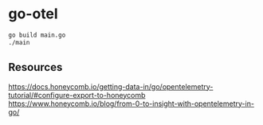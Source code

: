 # go-otel

```sh
go build main.go
./main
```

## Resources

https://docs.honeycomb.io/getting-data-in/go/opentelemetry-tutorial/#configure-export-to-honeycomb
https://www.honeycomb.io/blog/from-0-to-insight-with-opentelemetry-in-go/

